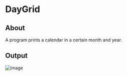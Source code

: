 # DayGrid
## About
A program prints a calendar in a certain month and year. 

## Output
![image](https://user-images.githubusercontent.com/59902126/130338923-b3bdfd3c-2995-4183-a556-a38533f9cb99.png)


